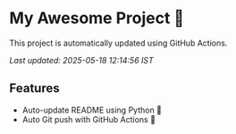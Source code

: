 # My Awesome Project 🚀

This project is automatically updated using GitHub Actions.

_Last updated: 2025-05-18 12:14:56 IST_

## Features
- Auto-update README using Python 🐍
- Auto Git push with GitHub Actions 🤖
